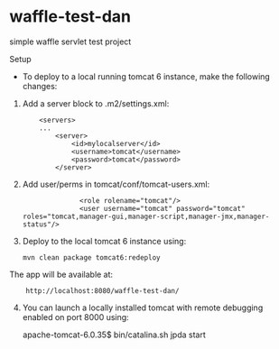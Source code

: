 waffle-test-dan
===============

simple waffle servlet test project


Setup

* To deploy to a local running tomcat 6 instance, make the following changes:

 1. Add a server block to .m2/settings.xml:

            <servers>
            ...
                <server>
                    <id>mylocalserver</id>
                    <username>tomcat</username>
                    <password>tomcat</password>
                </server>

 2. Add user/perms in tomcat/conf/tomcat-users.xml:

                      <role rolename="tomcat"/>
                      <user username="tomcat" password="tomcat" roles="tomcat,manager-gui,manager-script,manager-jmx,manager-status"/>

 3. Deploy to the local tomcat 6 instance using:

        mvn clean package tomcat6:redeploy

   The app will be available at:

        http://localhost:8080/waffle-test-dan/

 4. You can launch a locally installed tomcat with remote debugging enabled on port 8000 using:

    apache-tomcat-6.0.35$ bin/catalina.sh jpda start

